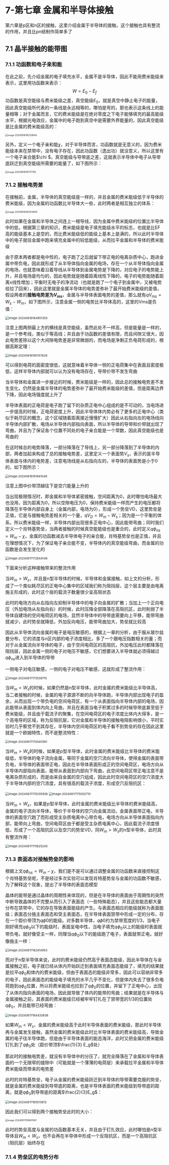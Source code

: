 # 7-第七章 金属和半导体接触

第六章是p区和n区的接触，这里介绍金属于半导体的接触，这个接触也具有整流的作用，并且比pn结制作简单多了

## 7.1 晶半接触的能带图

### 7.1.1 功函数和电子亲和能

在此之前，先介绍金属的电子填充水平，金属不是半导体，因此不能用费米能级来表示，这里用功函数来表示：
$$
W = E_0 - E_f
$$
功函数是真空能级与费米能级之差，真空能级$E_0$，就是真空中静止电子的能量，因此真空能级所代表的一条线是永远相等的，哪怕是弯的，那也表示这条线上的能量相等；对于金属而言，它的费米能级是在绝对零度之下电子能够填充的最高能级水平，根据光电效应，金属中的电子跑到真空中是需要外界能量的，因此真空能级是比金属的费米能级高的：

<img src="https://typora-1310242472.cos.ap-nanjing.myqcloud.com/typora_img/image-20240616182128644.png" alt="image-20240616182128644" style="zoom: 50%;" />

另外，定义一个电子亲和能$\chi$，对于半导体而言，功函数就是无意义的，因为费米能级本来在禁带中，没有电子存在，因此功函数（逸出功）就没意义，所以这里有一个电子亲合能$\chi $，真空能级与导带底之差，这就表示半导体中电子从导带底跃迁到真空能级所需要的能量了，如下图所示：

<img src="https://typora-1310242472.cos.ap-nanjing.myqcloud.com/typora_img/image-20240616181717762.png" alt="image-20240616181717762" style="zoom: 50%;" />

### 7.1.2 接触电势差

在接触前，金属，半导体的真空能级是一样的，并且金属的费米能级低于半导体的费米能级，因为金属的功函数比半导体大一些，此时两者是相互独立的体系：

<img src="https://typora-1310242472.cos.ap-nanjing.myqcloud.com/typora_img/image-20240616182553659.png" alt="image-20240616182553659" style="zoom:50%;" />

此时如果在金属和半导体之间连上一根导线，因为金属中费米能级的位置比半导体中的低，根据第三章的知识，费米能级是电子填充能级水平的标志，也就是比EF高的能级基本上是空的，而比费米能级低的能级上基本上是满的，所以此时半导体中的电子就往金属中跑来填充金属中的较低能级，从而拉平金属和半导体的费米能级

由于原本两者都是电中性的，电子跑了之后就留下带正电的电离杂质中心，跑进金属中带负电，因此就形成了从半导体指向金属的电场，存在一个从半导体指向金属的电场，也就意味着沿着导线从半导体到金属电势是下降的，对应电子的电势能上升，并且电场是均匀的，因此电势就是随着距离线性下降的，电子的电势能随着距离x线性增加；平衡时无电子的净流动（也就是跑了一个电子到金属中，又被电势给拉了回来），因此这里就是金属半导体的电势差弥补了最开始费米能级的差值，假设两者的**接触电势差为$V_{ms}$**，金属与半导体表面电势的差值，那么就有$qV_{ms} = W_s - W_m$，如下图所示，注意金属一侧的电势比半导体高的，这里的Vms是负值：

<img src="https://typora-1310242472.cos.ap-nanjing.myqcloud.com/typora_img/image-20240616184951353.png" alt="image-20240616184951353" style="zoom:67%;" />

注意上图两侧最上方的横线是真空能级，虽然此处不一样高，但是能量是一样的，是一个参考线，类似于等高线；并且由于功函数的差值有限，而且间隙又很大，因此电势差除以这个大间隙电势差是非常微弱的，而电场是净剩正负电荷形成的，根据高斯定理：

<img src="https://typora-1310242472.cos.ap-nanjing.myqcloud.com/typora_img/image-20240616190157629.png" alt="image-20240616190157629" style="zoom:67%;" />

可以得到电荷的面密度很低，这就意味着半导体一侧的正电荷集中在表面且密度极低，这样半导体内部就可以认为没有电场存在，导带价带不发生弯曲

当半导体和金属进一步接近的时候，费米能级是一样的，因此总的接触电势差不发生变化，仍然是金属半导体的电势差弥补了最开始费米能级的差值，但是距离边界下降，因此电场强度就上升了

半导体表面的正电荷是电子跑了留下的杂质正电中心组成的是不可动的，当电场进一步提高的时候，正电荷密度上升，因此半导体体内势必有了更多的正电中心（类似于耗尽区的概念，这个区域随着距离接近慢慢扩大）因此从右指向左的电场线向半导体内部扩散，电场从半导体内部指向表面，所以半导体的导带和价带就出现了弯曲，并且为了保证各个位置不同处的电子亲合能是一个常数，因此真空能级也是弯曲的

在这时候总的电势降落，一部分降落在了导线上，另一部分降落到了半导体的内部，两者加起来构成了总的接触电势差，这里定义一个表面势$V_s$，表示的是半导体表面与体内的电势差，注意电场线是从右指向左的，半导体的表面势是小于0的，如下图所示：

<img src="https://typora-1310242472.cos.ap-nanjing.myqcloud.com/typora_img/image-20240616191941049.png" alt="image-20240616191941049" style="zoom:67%;" />

注意上图中价带顶越往下是空穴能量上升的

当出现极限情况时，即金属和半导体紧密接触，空间距离为0，此时哪怕电场最大也没用，因为距离为0，所以空隙电压为0，保持费米能级一样而产生的电压都将降落在半导体内部自身上（金属内部，电场为0），形成一个势垒VD，这里势垒是正值，它是与接触电势差相关的一个量，$qV_D = W_m - W_s$；因为是一个平衡的体系，所以费米能级一样，半导体内部出现很多正电中心，因此能带弯曲；同时我们定义一个肖特基势垒，当两者接触的时候真空能能级也是重合的，此时定义$q\phi_{ns} = W_m - \chi$，金属的功函数减去半导体电子的亲合能，肖特基势垒也是正值，并且在理想情况下，为了保证电子亲合能不变，半导体内的真空能级弯曲，而金属的功函数是会发生变化的

<img src="https://typora-1310242472.cos.ap-nanjing.myqcloud.com/typora_img/image-20240617172844148.png" alt="image-20240617172844148" style="zoom:67%;" />

下面来分析这种接触带来的整流作用

当$W_m > W_s$，并且是n型半导体的时候，半导体和金属接触，如上文的分析，形成了一个类似耗尽区的正电中心集中的区域我们称为阻挡层，这个层主要是由电离施主形成的，此时这个层的载流子数量很少呈高阻状态

此时的电场方向从右指向左抑制半导体中的电子向金属的扩散；当加上一个正向电压（外加电场从左指向右）的时候，此时压降全部降落在高阻抗区，此时削弱了半导体自建场的空间电荷区的电场，显然半导体中的导带底需要向上平移，能带弯曲就减少，此时势垒就降低，外加反向电压，能带弯曲加大，势垒就比较高

因此从半导体流向金属的电子是电压敏感的，根据上一章的分析，由于服从玻尔兹曼分布，它的浓度与n区内部的电子浓度相比，多了一个跟电压指数相关的量；而对于从金属流向半导体的电子，由于空间电荷区的高阻抗，外加电压此时都降落在阻挡层，因此金属一侧的电子对电压不敏感，它们想要进入半导体就必须得越过$q\phi_{ns}$进入到半导体的导带

一侧电子对电压敏感，一侧的电子对电压不敏感，这就形成了整流作用：

<img src="https://typora-1310242472.cos.ap-nanjing.myqcloud.com/typora_img/image-20240617173538715.png" alt="image-20240617173538715" style="zoom:67%;" />

当$W_m < W_s$的时候，如果仍然是n型半导体，此时金属的费米能级比半导体高，当二者接触的时候，金属的电子源源不断的向半导体跑，半导体内部出现电子的盈余，从而出现一个带负电的空间电荷区，有一个从表面指向半导体内部的电场，因此能带从表面到体内向上弯曲，并且在表面当电子积累过多的时候导带底甚至低于费米能级，并且由于载流子的聚集，在空间电荷区的电子浓度比体内大得多，是一个高电导的区域，称为反阻抗层，它对金属和半导体的接触电阻影响很小，平时实验时几乎察觉不到其存在，半导体内空间电荷区的电子看不到势垒的存在因此这里就是一个欧姆特性，而不是整流特性：

<img src="https://typora-1310242472.cos.ap-nanjing.myqcloud.com/typora_img/image-20240617174540561.png" alt="image-20240617174540561" style="zoom:67%;" />

当$W_m > W_s$的时候，如果是p型半导体，此时金属的费米能级比半导体的费米能级低，半导体的电子流向金属，等同于金属的空穴流向半导体，使得金属的表面带负电，半导体的表面带正电，因此在半导体表面形成正的空间电荷区，电场方向从半导体内部指向表面，能带从表面到内部向下弯曲，此空间电荷区带正电注意不是电离杂质形成的，而是由来自金属的空穴组成，因此此时空间电荷区的空穴浓度大于半导体内部的空穴浓度，具有很高的载流子浓度，形成空穴反阻抗区：

<img src="https://typora-1310242472.cos.ap-nanjing.myqcloud.com/typora_img/image-20240617175035936.png" alt="image-20240617175035936" style="zoom:67%;" />

<img src="https://typora-1310242472.cos.ap-nanjing.myqcloud.com/typora_img/image-20240617175052710.png" alt="image-20240617175052710" style="zoom:67%;" />

当$W_m < W_s$，如果是p型半导体，此时金属的费米能级比半导体的费米能级高，金属的电子流向半导体，等价于半导体的空穴向金属流动，金属表面带正电，半导体的表面空穴跑了而形成受主杂质电离中心带负电，电场方向从半导体表面指向内部，能带向上弯曲，空间电荷区由于都是受主杂质电离中心，因此载流子浓度很低，形成了一个高阻抗区以及空穴的势垒VD，同$W_m > W_s$的n型半导体，此时具有整流作用：

<img src="https://typora-1310242472.cos.ap-nanjing.myqcloud.com/typora_img/image-20240617175825245.png" alt="image-20240617175825245" style="zoom:67%;" />

### 7.1.3 表面态对接触势垒的影响

根据上文$q\phi_{ns} = W_m - \chi$，我们是不是可以通过调整金属的功函数来直接控制这个肖特基势垒呢，不是经过多次实验可以发现肖特基势垒与金属的功函数不敏感，为了解释这个现象，提出了半导体的表面态模型

晶体的能带是通过晶体的周期性来体现的，但是在半导体的表面由于周期性的突然中断导致晶体的不完整从而引入了表面态（一些特殊能态），并且这些能态都大量分布在禁带中，它的存在导致表面能级的产生。与表面态相应的能级就称为表面能级；表面态分施主表面态和受主表面态，在半导体表面禁带中形成一定的分布，存在一个距价带顶为𝑞𝜙0的能级。对多数半导体，𝑞𝜙0约为禁带宽度的1/3，当电子刚好填充$q \phi_0$以下的能级时，表面呈电中性，当电子填充$q \phi_0$以上的能级时表面就带负电，就好像受主一样，同理当$q \phi_0$以下的能级跑了电子，表面就带正电，就好像施主一样：

<img src="https://typora-1310242472.cos.ap-nanjing.myqcloud.com/typora_img/image-20240617182414953.png" alt="image-20240617182414953" style="zoom:67%;" />

而对于n型半导体来说，此时的费米能级仍然高于表面态能级，因此半导体在与金属接触之前，电子就已经从体内开始跃迁到表面填充表面态能级了，填充的结果就是拉平$q \phi_0$和体内的费米能级，但由于表面态的能级非常多，因此可以容纳非常多的电子，因此表面态的能级电子填充的水平几乎不变化，但是体内失去了很多负电荷跑到$q \phi_0$位置，所以将费米能级也拉到了$q \phi_0$的位置，并留下了正电中心，出现了从体内指向表面的电场，因此就导致了体内的能带的弯曲；结果就是在半导体与金属接触之前，其表面的费米能级已经被牢牢钉扎在了禁带宽的1/3的位置处$q \phi_0$，并且能带已经弯曲：

<img src="https://typora-1310242472.cos.ap-nanjing.myqcloud.com/typora_img/image-20240617184433838.png" alt="image-20240617184433838" style="zoom:67%;" />

如果$W_m < W_s$，金属的费米能级高于此时半导体表面的费米能级，那此时半导体再与金属发生接触，虽然金属的费米能级此时比半导体表面的费米能级高，导致金属的电子往半导体跑，但是由于半导体表面的能态海洋，此时又把金属的费米能级钉扎到了$q \phi_0$处（距价带顶$\frac{1}{3} E_g$处）

那此时的接触电势差，就没有半导体中的分压了，就完全降落在了金属和半导体表面的一个无限窄的缝隙中（可能就是一个薄薄的电荷层）来承载拉平金属和半导体费米能级而带来的电势差

此时的肖特基势垒，电子从金属的费米能级跃迁到半导体的导带需要克服的势垒，就是金属的费米能级到导带底的距离，也是半导体表面的费米能级到导带底的距离，就是$q \phi_0$到导带底的距离$\frac{2}{3}E_g$：

<img src="https://typora-1310242472.cos.ap-nanjing.myqcloud.com/typora_img/image-20240617185513812.png" alt="image-20240617185513812" style="zoom:67%;" />

因此我们可以得到两个接触势垒此时的大小：

<img src="https://typora-1310242472.cos.ap-nanjing.myqcloud.com/typora_img/image-20240617185607481.png" alt="image-20240617185607481" style="zoom: 50%;" />

此时的势垒高度与金属的功函数基本无关，并且由于钉扎效应，此时哪怕是n型半导体且$W_m < W_s$，也不会再在半导体中形成一个反阻抗区，而是一个高阻抗区（阻抗层）始终存在

### 7.1.4 势垒区的电势分布

